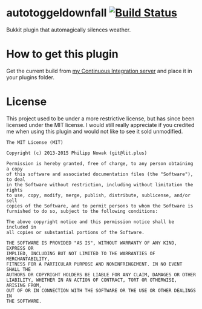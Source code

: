 autotoggeldownfall [![Build Status](https://ci.lit.plus/buildStatus/icon?job=public~AutoToggelDownfall)](https://ci.lit.plus/job/public~AutoToggelDownfall)
==================

Bukkit plugin that automagically silences weather.

How to get this plugin
==============
Get the current build from [my Continuous Integration server](https://ci.lit.plus/job/public~AutoToggelDownfall/)
 and place it in your plugins folder.

License
========
This project used to be under a more restrictive license, but has since been licensed under the MIT license.
I would still really appreciate if you credited me when using this plugin and would not like to see it sold unmodified.

````
The MIT License (MIT)

Copyright (c) 2013-2015 Philipp Nowak (git@lit.plus)

Permission is hereby granted, free of charge, to any person obtaining a copy
of this software and associated documentation files (the "Software"), to deal
in the Software without restriction, including without limitation the rights
to use, copy, modify, merge, publish, distribute, sublicense, and/or sell
copies of the Software, and to permit persons to whom the Software is
furnished to do so, subject to the following conditions:

The above copyright notice and this permission notice shall be included in
all copies or substantial portions of the Software.

THE SOFTWARE IS PROVIDED "AS IS", WITHOUT WARRANTY OF ANY KIND, EXPRESS OR
IMPLIED, INCLUDING BUT NOT LIMITED TO THE WARRANTIES OF MERCHANTABILITY,
FITNESS FOR A PARTICULAR PURPOSE AND NONINFRINGEMENT. IN NO EVENT SHALL THE
AUTHORS OR COPYRIGHT HOLDERS BE LIABLE FOR ANY CLAIM, DAMAGES OR OTHER
LIABILITY, WHETHER IN AN ACTION OF CONTRACT, TORT OR OTHERWISE, ARISING FROM,
OUT OF OR IN CONNECTION WITH THE SOFTWARE OR THE USE OR OTHER DEALINGS IN
THE SOFTWARE.
````
